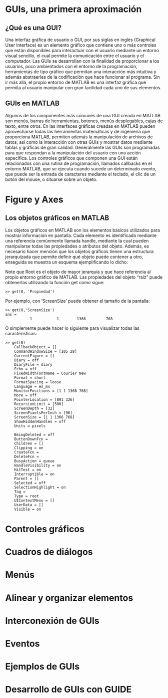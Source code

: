 # GUIs, una primera aproximación

## ¿Qué es una GUI?

Una interfaz gráfica de usuario o GUI, por sus siglas en inglés
(Graphical User Interface) es un elemento gráfico que contiene uno o más
controles que están disponibles para interactuar con el usuario mediante
un entorno visual sencillo, el cual permite la comunicación entre el
usuario y el computador. Las GUIs se desarrollan con la finalidad de
proporcionar a los usuarios, poco ambientados con el entorno de la
programación, herramientas de tipo gráfico que permitan una interacción
más intuitiva y además abstraerles de la codificación que hace funcionar
al programa. Sin ir más allá, el propio entorno de MATLAB es una
interfaz gráfica que permita al usuario manipular con gran facilidad
cada uno de sus elementos.

## GUIs en MATLAB

Algunos de los componentes más comunes de una GUI creada en MATLAB son
menús, barras de herramientas, botones, menús desplegables, cajas de
texto, entre otros. En las interfaces gráficas creadas en MATLAB pueden
aprovecharse todas las herramientas matemáticas y de ingeniería que
proporciona MATLAB, permiten además la manipulación de archivos de
datos, así como la interacción con otras GUIs y mostrar datos mediante
tablas y gráficas de gran calidad. Generalmente las GUIs son programadas
para que respondan a la manipulación del usuario con una acción
específica. Los controles gráficos que componen una GUI están
relacionados con una rutina de programación, llamados callbacks en el
entorno MATLAB, que se ejecuta cuando sucede un determinado evento, que
puede ser la entrada de caracteres mediante el teclado, el clic de un
botón del mouse, o situarse sobre un objeto.

# Figure y Axes

## Los objetos gráficos en MATLAB

Los objetos gráficos en MATLAB son los elementos básicos utilizados para
mostrar información en pantalla. Cada elemento es identificado mediante
una referencia comúnmente llamada handle, mediante la cual pueden
manipularse todas las propiedades o atributos del objeto. Además, es
necesario hacer mención que los objetos gráficos tienen una estructura
jerarquizada que permite definir qué objeto puede contener a otro,
enseguida se muestra un esquema ejemplificando lo dicho:

Note que Root es el objeto de mayor jerarquía y que hace referencia al
propio entorno gráfico de MATLAB. Las propiedades del objeto “raíz”
puede obtenerlas utilizando la función get como sigue:

    >> get(0, 'Propiedad')

Por ejemplo, con ’ScreenSize’ puede obtener el tamaño de la pantalla:

    >> get(0,'ScreenSize')
    ans =
               1           1        1366         768

O simplemente puede hacer lo siguiente para visualizar todas las
características:

    >> get(0)
        CallbackObject = []
        CommandWindowSize = [105 28]
        CurrentFigure = []
        Diary = off
        DiaryFile = diary
        Echo = off
        FixedWidthFontName = Courier New
        Format = short
        FormatSpacing = loose
        Language = es_mx
        MonitorPositions = [1 1 1366 768]
        More = off
        PointerLocation = [891 326]
        RecursionLimit = [500]
        ScreenDepth = [32]
        ScreenPixelsPerInch = [96]
        ScreenSize = [1 1 1366 768]
        ShowHiddenHandles = off
        Units = pixels

        BeingDeleted = off
        ButtonDownFcn = 
        Children = []
        Clipping = on
        CreateFcn = 
        DeleteFcn = 
        BusyAction = queue
        HandleVisibility = on
        HitTest = on
        Interruptible = on
        Parent = []
        Selected = off
        SelectionHighlight = on
        Tag = 
        Type = root
        UIContextMenu = []
        UserData = []
        Visible = on

# Controles gráficos

# Cuadros de diálogos

# Menús

# Alinear y organizar elementos

# Interconexión de GUIs

# Eventos

# Ejemplos de GUIs

# Desarrollo de GUIs con GUIDE
